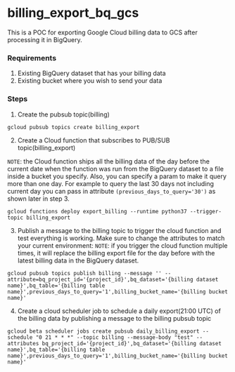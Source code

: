 # billing_export_bq_gcs
This is a POC for exporting Google Cloud billing data to GCS after processing it in BigQuery.

### Requirements
1. Existing BigQuery dataset that has your billing data
2. Existing bucket where you wish to send your data

### Steps

1. Create the pubsub topic(billing)

```shell
gcloud pubsub topics create billing_export
```

2. Create a Cloud function that subscribes to PUB/SUB topic(billing_export)

`NOTE`: the Cloud function ships all the billing data of the day before the current date when the function was run from the BigQuery dataset to a file inside a bucket you specify. Also, you can specify a param to make it query more than one day. For example to query the last 30 days not including current day you can pass in attribute `(previous_days_to_query='30')` as shown later in step 3.

```shell
gcloud functions deploy export_billing --runtime python37 --trigger-topic billing_export
```

3. Publish a message to the billing topic to trigger the cloud function and test everything is working. Make sure to change the attributes to match your current environment:
`NOTE`: if you trigger the cloud function multiple times, it will replace the billing export file for the day before with the latest billing data in the BigQuery dataset.

```shell
gcloud pubsub topics publish billing --message '' --attribute=bq_project_id='{project_id}',bq_dataset='{billing dataset name}',bq_table='{billing table name}',previous_days_to_query='1',billing_bucket_name='{billing bucket name}'
```

4. Create a cloud scheduler job to schedule a daily export(21:00 UTC) of the billing data by publishing a message to the billing pubsub topic

```shell
gcloud beta scheduler jobs create pubsub daily_billing_export --schedule "0 21 * * *" --topic billing --message-body "test" --attributes bq_project_id='{project_id}',bq_dataset='{billing dataset name}',bq_table='{billing table name}',previous_days_to_query='1',billing_bucket_name='{billing bucket name}'
```
